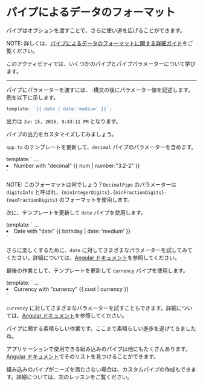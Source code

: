 # パイプによるデータのフォーマット

パイプはオプションを渡すことで、さらに使い道を広げることができます。

NOTE: 詳しくは、[パイプによるデータのフォーマットに関する詳細ガイド](/guide/templates/pipes)をご覧ください。

このアクティビティでは、いくつかのパイプとパイプパラメーターについて学びます。

<hr>

パイプにパラメーターを渡すには、`:`構文の後にパラメーター値を記述します。例を以下に示します。

```ts
template: `{{ date | date:'medium' }}`;
```

出力は `Jun 15, 2015, 9:43:11 PM` となります。

パイプの出力をカスタマイズしてみましょう。

<docs-workflow>

<docs-step title="`DecimalPipe` を使用して数値をフォーマットする">

`app.ts` のテンプレートを更新して、`decimal` パイプのパラメーターを含めます。

<docs-code language="ts" highlight="[3]">
template: `
    ...
    <li>Number with "decimal" {{ num | number:"3.2-2" }}</li>
`
</docs-code>

NOTE: このフォーマットは何でしょう？`DecimalPipe` のパラメーターは `digitsInfo` と呼ばれ、`{minIntegerDigits}.{minFractionDigits}-{maxFractionDigits}` のフォーマットを使用します。

</docs-step>

<docs-step title="`DatePipe` を使用して日付をフォーマットする">

次に、テンプレートを更新して `date` パイプを使用します。

<docs-code language="ts" highlight="[3]">
template: `
    ...
    <li>Date with "date" {{ birthday | date: 'medium' }}</li>
`
</docs-code>

さらに楽しくするために、`date` に対してさまざまなパラメーターを試してみてください。詳細については、[Angular ドキュメント](guide/templates/pipes)を参照してください。

</docs-step>

<docs-step title="`CurrencyPipe` を使用して通貨をフォーマットする">

最後の作業として、テンプレートを更新して `currency` パイプを使用します。

<docs-code language="ts" highlight="[3]">
template: `
    ...
    <li>Currency with "currency" {{ cost | currency }}</li>
`
</docs-code>

`currency` に対してさまざまなパラメーターを試すこともできます。詳細については、[Angular ドキュメント](guide/templates/pipes)を参照してください。

</docs-step>

</docs-workflow>

パイプに関する素晴らしい作業です。ここまで素晴らしい進歩を遂げてきましたね。

アプリケーションで使用できる組み込みのパイプは他にもたくさんあります。[Angular ドキュメント](guide/templates/pipes)でそのリストを見つけることができます。

組み込みのパイプがニーズを満たさない場合は、カスタムパイプの作成もできます。詳細については、次のレッスンをご覧ください。
